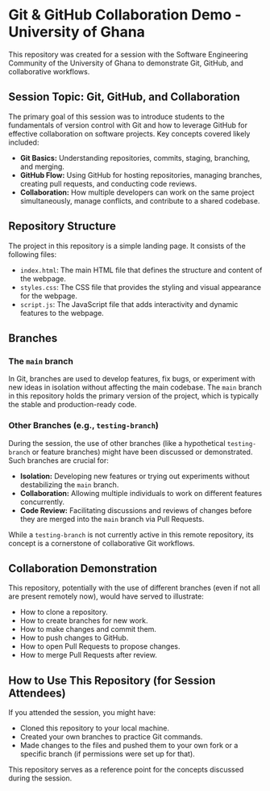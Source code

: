 # Git & GitHub Collaboration Demo - University of Ghana

This repository was created for a session with the Software Engineering Community of the University of Ghana to demonstrate Git, GitHub, and collaborative workflows.

## Session Topic: Git, GitHub, and Collaboration

The primary goal of this session was to introduce students to the fundamentals of version control with Git and how to leverage GitHub for effective collaboration on software projects. Key concepts covered likely included:

*   **Git Basics:** Understanding repositories, commits, staging, branching, and merging.
*   **GitHub Flow:** Using GitHub for hosting repositories, managing branches, creating pull requests, and conducting code reviews.
*   **Collaboration:** How multiple developers can work on the same project simultaneously, manage conflicts, and contribute to a shared codebase.

## Repository Structure

The project in this repository is a simple landing page. It consists of the following files:

*   `index.html`: The main HTML file that defines the structure and content of the webpage.
*   `styles.css`: The CSS file that provides the styling and visual appearance for the webpage.
*   `script.js`: The JavaScript file that adds interactivity and dynamic features to the webpage.

## Branches

### The `main` branch
In Git, branches are used to develop features, fix bugs, or experiment with new ideas in isolation without affecting the main codebase. The `main` branch in this repository holds the primary version of the project, which is typically the stable and production-ready code.

### Other Branches (e.g., `testing-branch`)
During the session, the use of other branches (like a hypothetical `testing-branch` or feature branches) might have been discussed or demonstrated. Such branches are crucial for:

*   **Isolation:** Developing new features or trying out experiments without destabilizing the `main` branch.
*   **Collaboration:** Allowing multiple individuals to work on different features concurrently.
*   **Code Review:** Facilitating discussions and reviews of changes before they are merged into the `main` branch via Pull Requests.

While a `testing-branch` is not currently active in this remote repository, its concept is a cornerstone of collaborative Git workflows.

## Collaboration Demonstration

This repository, potentially with the use of different branches (even if not all are present remotely now), would have served to illustrate:

*   How to clone a repository.
*   How to create branches for new work.
*   How to make changes and commit them.
*   How to push changes to GitHub.
*   How to open Pull Requests to propose changes.
*   How to merge Pull Requests after review.

## How to Use This Repository (for Session Attendees)

If you attended the session, you might have:

*   Cloned this repository to your local machine.
*   Created your own branches to practice Git commands.
*   Made changes to the files and pushed them to your own fork or a specific branch (if permissions were set up for that).

This repository serves as a reference point for the concepts discussed during the session.

